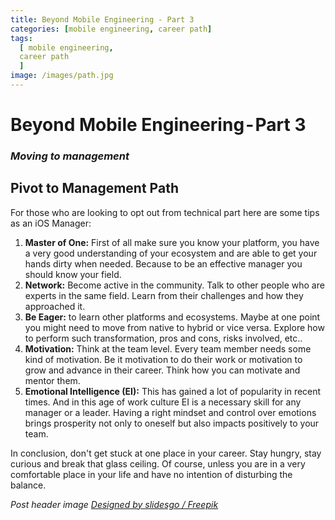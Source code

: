 ```yaml
---
title: Beyond Mobile Engineering - Part 3
categories: [mobile engineering, career path]
tags:
  [ mobile engineering,
  career path
  ]
image: /images/path.jpg
---
```


# Beyond Mobile Engineering - Part 3
### *Moving to management* 

## Pivot to Management Path

For those who are looking to opt out from technical part here are some tips as an iOS Manager:

1. **Master of One:** First of all make sure you know your platform, you have a very good understanding of your ecosystem and are able to get your hands dirty when needed. Because to be an effective manager you should know your field.
2. **Network:** Become active in the community. Talk to other people who are experts in the same field. Learn from their challenges and how they approached it.
3. **Be Eager:** to learn other platforms and ecosystems. Maybe at one point you might need to move from native to hybrid or vice versa. Explore how to perform such transformation, pros and cons, risks involved, etc..
4. **Motivation:** Think at the team level. Every team member needs some kind of motivation. Be it motivation to do their work or motivation to grow and advance in their career. Think how you can motivate and mentor them.
5. **Emotional Intelligence (EI):** This has gained a lot of popularity in recent times. And in this age of work culture EI is a necessary skill for any manager or a leader. Having a right mindset and control over emotions brings prosperity not only to oneself but also impacts positively to your team.

In conclusion, don't get stuck at one place in your career. Stay hungry, stay curious and break that glass ceiling. Of course, unless you are in a very comfortable place in your life and have no intention of disturbing the balance.

*Post header image [Designed by slidesgo / Freepik]("http://www.freepik.com")*